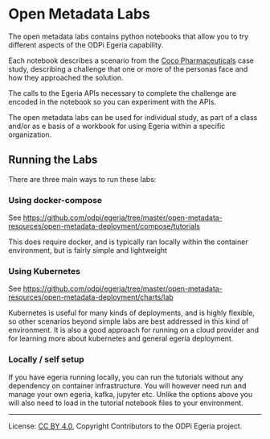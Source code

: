 <!-- SPDX-License-Identifier: CC-BY-4.0 -->
<!-- Copyright Contributors to the ODPi Egeria project. -->


# Open Metadata Labs

The open metadata labs contains python notebooks
that allow you to try different aspects of the
ODPi Egeria capability.

Each notebook describes a scenario from the
[Coco Pharmaceuticals](https://github.com/odpi/data-governance/tree/master/docs/coco-pharmaceuticals)
case study, describing
a challenge that one or more of the personas face and
how they approached the solution.

The calls to the Egeria APIs necessary
to complete the challenge are encoded in
the notebook so you can experiment with the
APIs.

The open metadata labs can be used for individual study,
as part of a class and/or as e basis of a workbook for
using Egeria within a specific organization.

## Running the Labs

There are three main ways to run these labs:

### Using docker-compose

See https://github.com/odpi/egeria/tree/master/open-metadata-resources/open-metadata-deployment/compose/tutorials

This does require docker, and is typically ran locally within the container environment, but is fairly simple and lightweight

### Using Kubernetes

See https://github.com/odpi/egeria/tree/master/open-metadata-resources/open-metadata-deployment/charts/lab

Kubernetes is useful for many kinds of deployments, and is highly flexible, so other scenarios beyond simple labs are best addressed in this kind of environment. It is also a good approach for running on a cloud provider and for learning more about kubernetes and general egeria deployment.

### Locally / self setup

If you have egeria running locally, you can run the tutorials without any dependency on container infrastructure. You will however need run and manage your own egeria, kafka, jupyter etc. Unlike the options above you will also need to load in the tutorial notebook files to your environment.


----
License: [CC BY 4.0](https://creativecommons.org/licenses/by/4.0/),
Copyright Contributors to the ODPi Egeria project.
